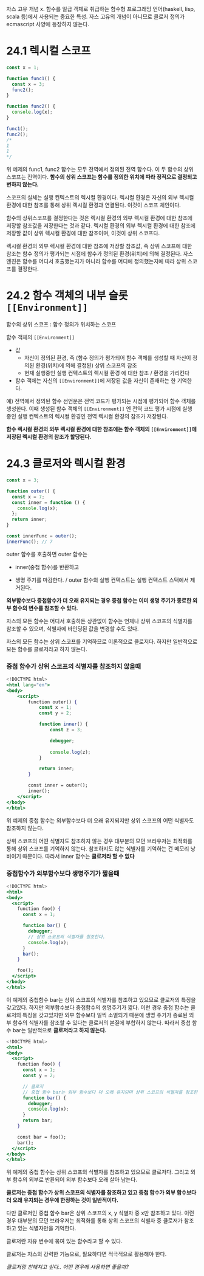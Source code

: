 자스 고유 개념 x. 함수를 일급 객체로 취급하는 함수형 프로그래밍 언어(haskell, lisp, scala 등)에서 사용되는 중요한 특성. 자스 고유의 개념이 아니므로 클로저 정의가 ecmascript 사양에 등장하지 않는다.

#   24.1 렉시컬 스코프

```jsx
const x = 1;

function func1() {
  const x = 3;
  func2();
}

function func2() {
  console.log(x);
}

func1();
func2();
/*
1
1
*/
```

위 예제의 func1, func2 함수는 모두 전역에서 정의된 전역 함수다. 이 두 함수의 상위 스코프는 전역이다. **함수의 상위 스코프는 함수를 정의한 위치에 따라 정적으로 결정되고 변하지 않는다.**

스코프의 실체는 실행 컨텍스트의 렉시컬 환경이다. 렉시컬 환경은 자신의 외부 렉시컬 환경에 대한 참조를 통해 상위 렉시컬 환경과 연결된다. 이것이 스코프 체인이다.

함수의 상위스코프를 결정한다는 것은 렉시컬 환경의 외부 렉시컬 환경에 대한 참조에 저장할 참조값을 저장한다는 것과 같다. 렉시컬 환경의 외부 렉시컬 환경에 대한 참조에 저장할 값이 상위 렉시컬 환경에 대한 참조이며, 이것이 상위 스코프다.

렉시컬 환경의 외부 렉시컬 환경에 대한 참조에 저장할 참조값, 즉 상위 스코프에 대한 참조는 함수 정의가 평가되는 시점에 함수가 정의된 환경(위치)에 의해 결정된다. 자스 엔진은 함수를 어디서 호출했는지가 아니라 함수를 어디에 정의했는지에 따라 상위 스코프를 결정한다.

#   24.2 함수 객체의 내부 슬롯 `[[Environment]]`

함수의 상위 스코프 : 함수 정의가 위치하는 스코프

함수 객체의 `[[Environment]]`

-   값
    -   자신이 정의된 환경, 즉 (함수 정의가 평가되어 함수 객체를 생성할 때 자신이 정의된 환경(위치)에 의해 결정된) 상위 스코프의 참조
    -   현재 실행중인 실행 컨텍스트의 렉시컬 환경 에 대한 참조 / 환경을 가리킨다
-   함수 객체는 자신의 `[[Environment]]`에 저장된 값을 자신이 존재하는 한 기억한다.

예) 전역에서 정의된 함수 선언문은 전역 코드가 평가되는 시점에 평가되어 함수 객체를 생성한다. 이때 생성된 함수 객체의 `[[Environment]]` 엔 전역 코드 평가 시점에 실행 중인 실행 컨텍스트의 렉시컬 환경인 전역 렉시컬 환경의 참조가 저장된다.

**함수 렉시컬 환경의 외부 렉시컬 환경에 대한 참조에는 함수 객체의 `[[Environment]]`에 저장된 렉시컬 환경의 참조가 할당된다.**


#   24.3 클로저와 렉시컬 환경

```jsx
const x = 3;

function outer() {
  const x = 7;
  const inner = function () {
    console.log(x);
  };
  return inner;
}

const innerFunc = outer();
innerFunc(); // 7
```

outer 함수를 호출하면 outer 함수는

-   inner(중첩 함수)를 반환하고
    
-   생명 주기를 마감한다. / outer 함수의 실행 컨텍스트는 실행 컨텍스트 스택에서 제거된다.
    
**외부함수보다 중첩함수가 더 오래 유지되는 경우 중첩 함수는 이미 생명 주기가 종료한 외부 함수의 변수를 참조할 수 있다.** 

자스의 모든 함수는 어디서 호출하든 상관없이 함수는 언제나 상위 스코프의 식별자를 참조할 수 있으며, 식별자에 바인딩된 값을 변경할 수도 있다.

자스의 모든 함수는 상위 스코프를 기억하므로 이론적으로 클로저다. 하지만 일반적으로 모든 함수를 클로저라고 하지 않는다.

### 중첩 함수가 상위 스코프의 식별자를 참조하지 않을때

```jsx
<!DOCTYPE html>
<html lang="en">
<body>
    <script>
        function outer() {
            const x = 1;
            const y = 2;

            function inner() {
                const z = 3;

                debugger;
                
                console.log(z);
            }

            return inner;
        }

        const inner = outer();
        inner();
    </script>
</body>
</html>

```

위 예제의 중첩 함수는 외부함수보다 더 오래 유지되지만 상위 스코프의 어떤 식별자도 참조하지 않는다.

상위 스코프의 어떤 식별자도 참조하지 않는 경우 대부분의 모던 브라우저는 최적화를 통해 상위 스코프를 기억하지 않는다. 참조하지도 않는 식별자를 기억하는 건 메모리 낭비이기 때문이다. 따라서 inner 함수는 **클로저라 할 수 없다**

### 중첩함수가 외부함수보다 생명주기가 짧을때

```jsx
<!DOCTYPE html>
<html>
<body>
  <script>
    function foo() {
      const x = 1;

      function bar() {
        debugger;
        // 상위 스코프의 식별자를 참조한다.
        console.log(x);
      }
      bar();
    }

    foo();
  </script>
</body>
</html>

```

이 예제의 중첩함수 bar는 상위 스코프의 식별자를 참조하고 있으므로 클로저의 특징을 갖고있다. 하지만 외부함수보다 중첩함수의 생명주기가 짧다. 이런 경우 중첩 함수는 클로저의 특징을 갖고있지만 외부 함수보다 일찍 소멸되기 때문에 생명 주기가 종료된 외부 함수의 식별자를 참조할 수 있다는 클로저의 본질에 부합하지 않는다. 따라서 중첩 함수 bar는 일반적으로 **클로저라고 하지 않는다.**

```jsx
<!DOCTYPE html>
<html>
<body>
  <script>
    function foo() {
      const x = 1;
      const y = 2;

      // 클로저
      // 중첩 함수 bar는 외부 함수보다 더 오래 유지되며 상위 스코프의 식별자를 참조한다.
      function bar() {
        debugger;
        console.log(x);
      }
      return bar;
    }

    const bar = foo();
    bar();
  </script>
</body>
</html>

```

위 예제의 중첩 함수는 상위 스코프의 식별자를 참조하고 있으므로 클로저다. 그리고 외부 함수의 외부로 반환되어 외부 함수보다 오래 살아 남는다.

**클로저는 중첩 함수가 상위 스코프의 식별자를 참조하고 있고 중첩 함수가 외부 함수보다 더 오래 유지되는 경우에 한정하는 것이 일반적이다.**

다만 클로저인 중첩 함수 bar은 상위 스코프의 x, y 식별자 중 x만 참조하고 있다. 이런 경우 대부분의 모던 브라우저는 최적화를 통해 상위 스코프의 식별자 중 클로저가 참조하고 있는 식별자만을 기억한다.

클로저란 자유 변수에 묶여 있는 함수라고 할 수 있다.

클로저는 자스의 강력한 기능으로, 필요하다면 적극적으로 활용해야 한다.

*클로저랑 친해지고 싶다.. 어떤 경우에 사용하면 좋을까?*
